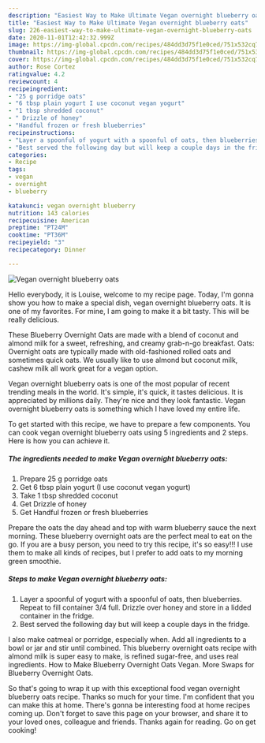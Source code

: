 ```yaml
---
description: "Easiest Way to Make Ultimate Vegan overnight blueberry oats"
title: "Easiest Way to Make Ultimate Vegan overnight blueberry oats"
slug: 226-easiest-way-to-make-ultimate-vegan-overnight-blueberry-oats
date: 2020-11-01T12:42:32.999Z
image: https://img-global.cpcdn.com/recipes/484dd3d75f1e0ced/751x532cq70/vegan-overnight-blueberry-oats-recipe-main-photo.jpg
thumbnail: https://img-global.cpcdn.com/recipes/484dd3d75f1e0ced/751x532cq70/vegan-overnight-blueberry-oats-recipe-main-photo.jpg
cover: https://img-global.cpcdn.com/recipes/484dd3d75f1e0ced/751x532cq70/vegan-overnight-blueberry-oats-recipe-main-photo.jpg
author: Rose Cortez
ratingvalue: 4.2
reviewcount: 4
recipeingredient:
- "25 g porridge oats"
- "6 tbsp plain yogurt I use coconut vegan yogurt"
- "1 tbsp shredded coconut"
- " Drizzle of honey"
- "Handful frozen or fresh blueberries"
recipeinstructions:
- "Layer a spoonful of yogurt with a spoonful of oats, then blueberries. Repeat to fill container 3/4 full. Drizzle over honey and store in a lidded container in the fridge."
- "Best served the following day but will keep a couple days in the fridge."
categories:
- Recipe
tags:
- vegan
- overnight
- blueberry

katakunci: vegan overnight blueberry 
nutrition: 143 calories
recipecuisine: American
preptime: "PT24M"
cooktime: "PT36M"
recipeyield: "3"
recipecategory: Dinner

---
```



![Vegan overnight blueberry oats](https://img-global.cpcdn.com/recipes/484dd3d75f1e0ced/751x532cq70/vegan-overnight-blueberry-oats-recipe-main-photo.jpg)

Hello everybody, it is Louise, welcome to my recipe page. Today, I'm gonna show you how to make a special dish, vegan overnight blueberry oats. It is one of my favorites. For mine, I am going to make it a bit tasty. This will be really delicious.

These Blueberry Overnight Oats are made with a blend of coconut and almond milk for a sweet, refreshing, and creamy grab-n-go breakfast. Oats: Overnight oats are typically made with old-fashioned rolled oats and sometimes quick oats. We usually like to use almond but coconut milk, cashew milk all work great for a vegan option.

Vegan overnight blueberry oats is one of the most popular of recent trending meals in the world. It's simple, it's quick, it tastes delicious. It is appreciated by millions daily. They're nice and they look fantastic. Vegan overnight blueberry oats is something which I have loved my entire life.


To get started with this recipe, we have to prepare a few components. You can cook vegan overnight blueberry oats using 5 ingredients and 2 steps. Here is how you can achieve it.

<!--inarticleads1-->

##### The ingredients needed to make Vegan overnight blueberry oats:

1. Prepare 25 g porridge oats
1. Get 6 tbsp plain yogurt (I use coconut vegan yogurt)
1. Take 1 tbsp shredded coconut
1. Get  Drizzle of honey
1. Get Handful frozen or fresh blueberries


Prepare the oats the day ahead and top with warm blueberry sauce the next morning. These blueberry overnight oats are the perfect meal to eat on the go. If you are a busy person, you need to try this recipe, it&#39;s so easy!!! I use them to make all kinds of recipes, but I prefer to add oats to my morning green smoothie. 

<!--inarticleads2-->

##### Steps to make Vegan overnight blueberry oats:

1. Layer a spoonful of yogurt with a spoonful of oats, then blueberries. Repeat to fill container 3/4 full. Drizzle over honey and store in a lidded container in the fridge.
1. Best served the following day but will keep a couple days in the fridge.


I also make oatmeal or porridge, especially when. Add all ingredients to a bowl or jar and stir until combined. This blueberry overnight oats recipe with almond milk is super easy to make, is refined sugar-free, and uses real ingredients. How to Make Blueberry Overnight Oats Vegan. More Swaps for Blueberry Overnight Oats. 

So that's going to wrap it up with this exceptional food vegan overnight blueberry oats recipe. Thanks so much for your time. I'm confident that you can make this at home. There's gonna be interesting food at home recipes coming up. Don't forget to save this page on your browser, and share it to your loved ones, colleague and friends. Thanks again for reading. Go on get cooking!
